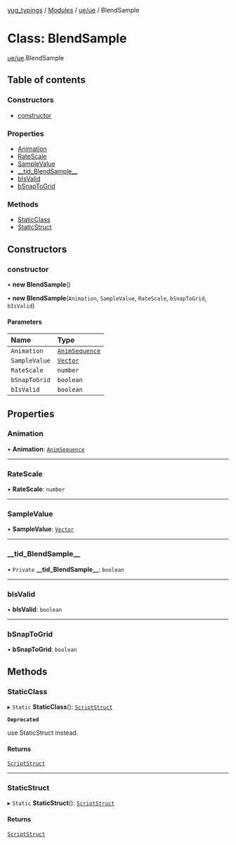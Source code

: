 [yug_typings](../README.md) / [Modules](../modules.md) / [ue/ue](../modules/ue_ue.md) / BlendSample

# Class: BlendSample

[ue/ue](../modules/ue_ue.md).BlendSample

## Table of contents

### Constructors

- [constructor](ue_ue.BlendSample.md#constructor)

### Properties

- [Animation](ue_ue.BlendSample.md#animation)
- [RateScale](ue_ue.BlendSample.md#ratescale)
- [SampleValue](ue_ue.BlendSample.md#samplevalue)
- [\_\_tid\_BlendSample\_\_](ue_ue.BlendSample.md#__tid_blendsample__)
- [bIsValid](ue_ue.BlendSample.md#bisvalid)
- [bSnapToGrid](ue_ue.BlendSample.md#bsnaptogrid)

### Methods

- [StaticClass](ue_ue.BlendSample.md#staticclass)
- [StaticStruct](ue_ue.BlendSample.md#staticstruct)

## Constructors

### constructor

• **new BlendSample**()

• **new BlendSample**(`Animation`, `SampleValue`, `RateScale`, `bSnapToGrid`, `bIsValid`)

#### Parameters

| Name | Type |
| :------ | :------ |
| `Animation` | [`AnimSequence`](ue_ue.AnimSequence.md) |
| `SampleValue` | [`Vector`](ue_ue_s.Vector.md) |
| `RateScale` | `number` |
| `bSnapToGrid` | `boolean` |
| `bIsValid` | `boolean` |

## Properties

### Animation

• **Animation**: [`AnimSequence`](ue_ue.AnimSequence.md)

___

### RateScale

• **RateScale**: `number`

___

### SampleValue

• **SampleValue**: [`Vector`](ue_ue_s.Vector.md)

___

### \_\_tid\_BlendSample\_\_

• `Private` **\_\_tid\_BlendSample\_\_**: `boolean`

___

### bIsValid

• **bIsValid**: `boolean`

___

### bSnapToGrid

• **bSnapToGrid**: `boolean`

## Methods

### StaticClass

▸ `Static` **StaticClass**(): [`ScriptStruct`](ue_ue.ScriptStruct.md)

**`Deprecated`**

use StaticStruct instead.

#### Returns

[`ScriptStruct`](ue_ue.ScriptStruct.md)

___

### StaticStruct

▸ `Static` **StaticStruct**(): [`ScriptStruct`](ue_ue.ScriptStruct.md)

#### Returns

[`ScriptStruct`](ue_ue.ScriptStruct.md)
